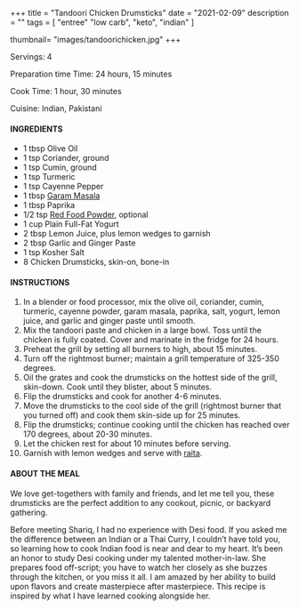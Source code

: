 +++
title = "Tandoori Chicken Drumsticks"
date = "2021-02-09"
description = ""
tags = [
    "entree"
    "low carb",
    "keto",
    "indian"
]

thumbnail= "images/tandoorichicken.jpg"
+++

Servings: 4 <!--more-->

Preparation time Time: 24 hours, 15 minutes 

Cook Time: 1 hour, 30 minutes

Cuisine: Indian, Pakistani

#### INGREDIENTS 

* 1 tbsp Olive Oil 
* 1 tsp Coriander, ground
* 1 tsp Cumin, ground
* 1 tsp Turmeric
* 1 tsp Cayenne Pepper
* 1 tbsp [Garam Masala](https://amzn.to/3u0tvEX)
* 1 tbsp Paprika
* 1/2 tsp [Red Food Powder](https://amzn.to/3b6L8vF), optional
* 1 cup Plain Full-Fat Yogurt 
* 2 tbsp Lemon Juice, plus lemon wedges to garnish
* 2 tbsp Garlic and Ginger Paste 
* 1 tsp Kosher Salt
* 8 Chicken Drumsticks, skin-on, bone-in 

#### INSTRUCTIONS

1. In a blender or food processor, mix the olive oil, coriander, cumin, turmeric, cayenne powder, garam masala, paprika, salt, yogurt, lemon juice, and garlic and ginger paste until smooth. 
2. Mix the tandoori paste and chicken in a large bowl. Toss until the chicken is fully coated. Cover and marinate in the fridge for 24 hours. 
3. Preheat the grill by setting all burners to high, about 15 minutes. 
4. Turn off the rightmost burner; maintain a grill temperature of 325-350 degrees.
5. Oil the grates and cook the drumsticks on the hottest side of the grill, skin-down. Cook until they blister, about 5 minutes.
6. Flip the drumsticks and cook for another 4-6 minutes. 
7. Move the drumsticks to the cool side of the grill (rightmost burner that you turned off) and cook them skin-side up for 25 minutes.
8. Flip the drumsticks; continue cooking until the chicken has reached over 170 degrees, about 20-30 minutes. 
9. Let the chicken rest for about 10 minutes before serving. 
10. Garnish with lemon wedges and serve with [raita](https://www.jamilghar.com/recipe/raita/). 

#### ABOUT THE MEAL 

We love get-togethers with family and friends, and let me tell you, these drumsticks are the perfect addition to any cookout, picnic, or backyard gathering.

Before meeting Shariq, I had no experience with Desi food. If you asked me the difference between an Indian or a Thai Curry, I couldn’t have told you, so learning how to cook Indian food is near and dear to my heart. It’s been an honor to study Desi cooking under my talented mother-in-law. She prepares food off-script; you have to watch her closely as she buzzes through the kitchen, or you miss it all. I am amazed by her ability to build upon flavors and create masterpiece after masterpiece. This recipe is inspired by what I have learned cooking alongside her.
